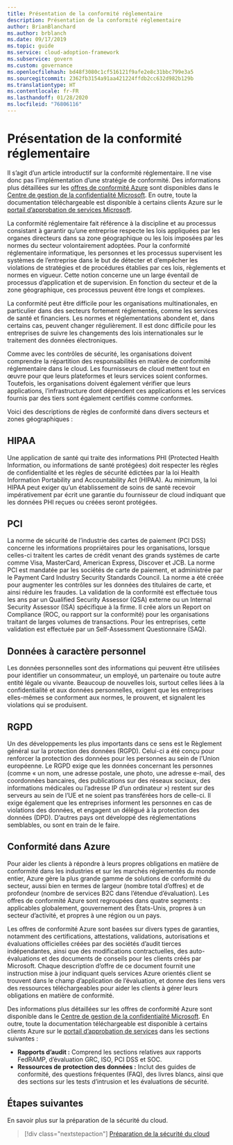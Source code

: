 ```yaml
---
title: Présentation de la conformité réglementaire
description: Présentation de la conformité réglementaire
author: BrianBlanchard
ms.author: brblanch
ms.date: 09/17/2019
ms.topic: guide
ms.service: cloud-adoption-framework
ms.subservice: govern
ms.custom: governance
ms.openlocfilehash: bd48f3080c1cf516121f9afe2e8c31bbc799e3a5
ms.sourcegitcommit: 2362fb3154a91aa421224ffdb2cc632d982b129b
ms.translationtype: HT
ms.contentlocale: fr-FR
ms.lasthandoff: 01/28/2020
ms.locfileid: "76806116"
---
```

# <a name="introduction-to-regulatory-compliance"></a>Présentation de la conformité réglementaire

Il s’agit d’un article introductif sur la conformité réglementaire. Il ne vise donc pas l’implémentation d’une stratégie de conformité. Des informations plus détaillées sur les [offres de conformité Azure](https://aka.ms/allcompliance) sont disponibles dans le [Centre de gestion de la confidentialité Microsoft](https://www.microsoft.com/trustcenter/default.aspx). En outre, toute la documentation téléchargeable est disponible à certains clients Azure sur le [portail d’approbation de services Microsoft](https://servicetrust.microsoft.com).

La conformité réglementaire fait référence à la discipline et au processus consistant à garantir qu’une entreprise respecte les lois appliquées par les organes directeurs dans sa zone géographique ou les lois imposées par les normes du secteur volontairement adoptées. Pour la conformité réglementaire informatique, les personnes et les processus supervisent les systèmes de l’entreprise dans le but de détecter et d’empêcher les violations de stratégies et de procédures établies par ces lois, règlements et normes en vigueur. Cette notion concerne une un large éventail de processus d’application et de supervision. En fonction du secteur et de la zone géographique, ces processus peuvent être longs et complexes.

La conformité peut être difficile pour les organisations multinationales, en particulier dans des secteurs fortement réglementés, comme les services de santé et financiers. Les normes et réglementations abondent et, dans certains cas, peuvent changer régulièrement. Il est donc difficile pour les entreprises de suivre les changements des lois internationales sur le traitement des données électroniques.

Comme avec les contrôles de sécurité, les organisations doivent comprendre la répartition des responsabilités en matière de conformité réglementaire dans le cloud. Les fournisseurs de cloud mettent tout en œuvre pour que leurs plateformes et leurs services soient conformes. Toutefois, les organisations doivent également vérifier que leurs applications, l’infrastructure dont dépendent ces applications et les services fournis par des tiers sont également certifiés comme conformes.

Voici des descriptions de règles de conformité dans divers secteurs et zones géographiques :

## <a name="hipaa"></a>HIPAA

Une application de santé qui traite des informations PHI (Protected Health Information, ou informations de santé protégées) doit respecter les règles de confidentialité et les règles de sécurité édictées par la loi Health Information Portability and Accountability Act (HIPAA). Au minimum, la loi HIPAA peut exiger qu’un établissement de soins de santé recevoir impérativement par écrit une garantie du fournisseur de cloud indiquant que les données PHI reçues ou créées seront protégées.

## <a name="pci"></a>PCI

La norme de sécurité de l’industrie des cartes de paiement (PCI DSS) concerne les informations propriétaires pour les organisations, lorsque celles-ci traitent les cartes de crédit venant des grands systèmes de carte comme Visa, MasterCard, American Express, Discover et JCB. La norme PCI est mandatée par les sociétés de carte de paiement, et administrée par le Payment Card Industry Security Standards Council. La norme a été créée pour augmenter les contrôles sur les données des titulaires de carte, et ainsi réduire les fraudes. La validation de la conformité est effectuée tous les ans par un Qualified Security Assessor (QSA) externe ou un Internal Security Assessor (ISA) spécifique à la firme. Il crée alors un Report on Compliance (ROC, ou rapport sur la conformité) pour les organisations traitant de larges volumes de transactions. Pour les entreprises, cette validation est effectuée par un Self-Assessment Questionnaire (SAQ).

## <a name="personal-data"></a>Données à caractère personnel

Les données personnelles sont des informations qui peuvent être utilisées pour identifier un consommateur, un employé, un partenaire ou toute autre entité légale ou vivante. Beaucoup de nouvelles lois, surtout celles liées à la confidentialité et aux données personnelles, exigent que les entreprises elles-mêmes se conforment aux normes, le prouvent, et signalent les violations qui se produisent.

## <a name="gdpr"></a>RGPD

Un des développements les plus importants dans ce sens est le Règlement général sur la protection des données (RGPD). Celui-ci a été conçu pour renforcer la protection des données pour les personnes au sein de l’Union européenne. Le RGPD exige que les données concernant les personnes (comme « un nom, une adresse postale, une photo, une adresse e-mail, des coordonnées bancaires, des publications sur des réseaux sociaux, des informations médicales ou l’adresse IP d’un ordinateur ») restent sur des serveurs au sein de l’UE et ne soient pas transférées hors de celle-ci. Il exige également que les entreprises informent les personnes en cas de violations des données, et engagent un délégué à la protection des données (DPD). D’autres pays ont développé des réglementations semblables, ou sont en train de le faire.

## <a name="compliant-foundation-in-azure"></a>Conformité dans Azure

Pour aider les clients à répondre à leurs propres obligations en matière de conformité dans les industries et sur les marchés réglementés du monde entier, Azure gère la plus grande gamme de solutions de conformité du secteur, aussi bien en termes de largeur (nombre total d’offres) et de profondeur (nombre de services B2C dans l’étendue d’évaluation). Les offres de conformité Azure sont regroupées dans quatre segments : applicables globalement, gouvernement des États-Unis, propres à un secteur d’activité, et propres à une région ou un pays.

Les offres de conformité Azure sont basées sur divers types de garanties, notamment des certifications, attestations, validations, autorisations et évaluations officielles créées par des sociétés d’audit tierces indépendantes, ainsi que des modifications contractuelles, des auto-évaluations et des documents de conseils pour les clients créés par Microsoft. Chaque description d’offre de ce document fournit une instruction mise à jour indiquant quels services Azure orientés client se trouvent dans le champ d’application de l’évaluation, et donne des liens vers des ressources téléchargeables pour aider les clients à gérer leurs obligations en matière de conformité.

Des informations plus détaillées sur les offres de conformité Azure sont disponible dans le [Centre de gestion de la confidentialité Microsoft](https://www.microsoft.com/trustcenter/compliance/complianceofferings). En outre, toute la documentation téléchargeable est disponible à certains clients Azure sur le [portail d’approbation de services](https://servicetrust.microsoft.com) dans les sections suivantes :

- **Rapports d’audit :** Comprend les sections relatives aux rapports FedRAMP, d’évaluation GRC, ISO, PCI DSS et SOC.
- **Ressources de protection des données :** Inclut des guides de conformité, des questions fréquentes (FAQ), des livres blancs, ainsi que des sections sur les tests d’intrusion et les évaluations de sécurité.

## <a name="next-steps"></a>Étapes suivantes

En savoir plus sur la préparation de la sécurité du cloud.

> [!div class="nextstepaction"]
> [Préparation de la sécurité du cloud](./cloud-security-readiness.md)
